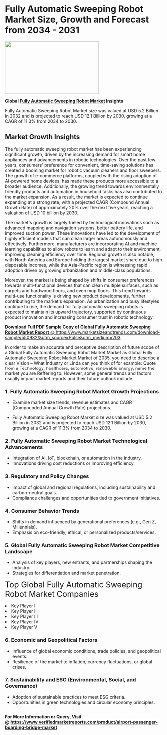<H1>Fully Automatic Sweeping Robot Market Size, Growth and Forecast from 2034 - 2031</H1><img class="aligncenter size-medium wp-image-584254" src="https://thirdeyenews.in/wp-content/uploads/2034/09/Global-Market-Research-300x168.jpeg" alt="" width="300" height="168" /><p><strong>Global&nbsp;<a href="https://www.marketsizeandtrends.com/download-sample/550932/&amp;utm_source=Pulse&amp;utm_medium=203">Fully Automatic Sweeping Robot Market</a> Insights</strong></p><p>Fully Automatic Sweeping Robot Market size was valued at USD 5.2 Billion in 2032 and is projected to reach USD 12.1 Billion by 2030, growing at a CAGR of 11.3% from 2034 to 2030.</p><p><h2>Market Growth Insights</h2> <p>The fully automatic sweeping robot market has been experiencing significant growth, driven by the increasing demand for smart home appliances and advancements in robotic technologies. Over the past few years, consumers' preference for convenient, time-saving solutions has created a booming market for robotic vacuum cleaners and floor sweepers. The growth of e-commerce platforms, coupled with the rising adoption of AI-powered home devices, has made these products more accessible to a broader audience. Additionally, the growing trend towards environmentally friendly products and automation in household tasks has also contributed to the market expansion. As a result, the market is expected to continue expanding at a strong rate, with a projected CAGR (Compound Annual Growth Rate) of approximately 20% over the next five years, reaching a valuation of USD 10 billion by 2030.</p> <p><a href="#"></a></p> <p>The market's growth is largely fueled by technological innovations such as advanced mapping and navigation systems, better battery life, and improved suction power. These innovations have led to the development of highly efficient models that can clean larger areas autonomously and effectively. Furthermore, manufacturers are incorporating AI and machine learning capabilities to allow robots to learn and adapt to their environment, improving cleaning efficiency over time. Regional growth is also notable, with North America and Europe holding the largest market share due to high disposable incomes, while the Asia-Pacific region is witnessing rapid adoption driven by growing urbanization and middle-class populations.</p> <p>Moreover, the market is being shaped by shifts in consumer preferences towards multi-functional devices that can clean multiple surfaces, such as carpets and hardwood floors, and even mop floors. This trend towards multi-use functionality is driving new product developments, further contributing to the market's expansion. As urbanization and busy lifestyles continue to rise, the demand for fully automatic sweeping robots is expected to maintain its upward trajectory, supported by continuous product innovation and increasing consumer trust in robotic technology.</p> <p><a href="#"></p><p><span class=""><strong>Download Full PDF Sample Copy of Global Fully Automatic Sweeping Robot Market Report</strong> @ <a href="https://www.marketsizeandtrends.com/download-sample/550932/&amp;utm_source=Pulse&amp;utm_medium=203" target="_blank">https://www.marketsizeandtrends.com/download-sample/550932/&amp;utm_source=Pulse&amp;utm_medium=203</a></span></p><p>In order to make an accurate and perceptive description of future scope of a Global&nbsp;Fully Automatic Sweeping Robot Market Market as Global&nbsp;Fully Automatic Sweeping Robot Market Market of 2035, you need to describe a clear Vision &ndash; What Industry or Linda can you think of for example: Quote from a Technology, healthcare, automotive, renewable energy, name the market you are Reffering to. However, some general trends and factors usually impact market reports and their future outlook include:</p><h3>1.&nbsp;<strong>Fully Automatic Sweeping Robot Market Growth Projections</strong></h3><ul><li>Examine market size trends, revenue estimates and CAGR (Compounded Annual Growth Rate) projections.</li><li><p>Fully Automatic Sweeping Robot Market size was valued at USD 5.2 Billion in 2032 and is projected to reach USD 12.1 Billion by 2030, growing at a CAGR of 11.3% from 2034 to 2030.</p></li></ul><h3>2.&nbsp;<strong>Fully Automatic Sweeping Robot Market Technological Advancements</strong></h3><ul><li>Integration of AI, IoT, blockchain, or automation in the industry.</li><li>Innovations driving cost reductions or improving efficiency.</li></ul><h3>3.&nbsp;<strong>Regulatory and Policy Changes</strong></h3><ul><li>Impact of global and regional regulations, including sustainability and carbon-neutral goals.</li><li>Compliance challenges and opportunities tied to government initiatives.</li></ul><h3>4.&nbsp;<strong>Consumer Behavior Trends</strong></h3><ul><li>Shifts in demand influenced by generational preferences (e.g., Gen Z, Millennials).</li><li>Emphasis on eco-friendly, ethical, or personalized products/services.</li></ul><h3>5.&nbsp;<strong>Global Fully Automatic Sweeping Robot Market Competitive Landscape</strong></h3><ul><li>Analysis of key players, new entrants, and partnerships shaping the industry.</li><li>Strategies for differentiation and market penetration.</li></ul><p data-pm-slice="1 1 []"><span style="color: inherit; font-family: inherit; font-size: 25px;">Top Global Fully Automatic Sweeping Robot Market Companies</span></p><div class="" data-test-id=""><p><li>Key Player I</li><li> Key Player II</li><li> Key Player III</li><li> Key Player IV</li><li> Key Player V</li></p></div><h3>6.&nbsp;<strong>Economic and Geopolitical Factors</strong></h3><ul><li>Influence of global economic conditions, trade policies, and geopolitical events.</li><li>Resilience of the market to inflation, currency fluctuations, or global crises.</li></ul><h3>7.&nbsp;<strong>Sustainability and ESG (Environmental, Social, and Governance)</strong></h3><ul><li>Adoption of sustainable practices to meet ESG criteria.</li><li>Opportunities in green technologies and circular economy principles.</li></ul><h2><strong style="font-size: 14px;">For More Information or Query, Visit @&nbsp;</strong><a style="background-color: #ffffff; font-size: 14px;" href="https://www.marketsizeandtrends.com/report/fully-automatic-sweeping-robot-market/" target="_blank">https://www.verifiedmarketreports.com/product/airport-passenger-boarding-bridge-market</a></h2>
